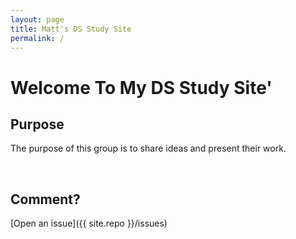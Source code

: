```yaml
---
layout: page
title: Matt's DS Study Site
permalink: /
---
```


# Welcome To My DS Study Site'


## Purpose

The purpose of this group is to share ideas and present their work.

<br>

## Comment?

[Open an issue]({{ site.repo }}/issues)
